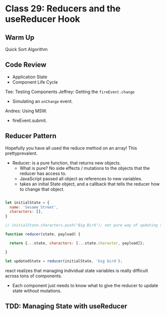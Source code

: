 # Class 29: Reducers and the useReducer Hook

## Warm Up

Quick Sort Algorithm



## Code Review

- Application State
- Component Life Cycle

Tee: Testing Components
Jeffrey: Getting the `fireEvent.change`

- Simulating an `onChange` event.

Andres: Using MSW.

- fireEvent.submit.

## Reducer Pattern

Hopefully you have all used the reduce method on an array!  This prettyprevalent.

- Reducer: is a pure function, that returns new objects.
  - What is pure? No side effects / mutations to the objects that the reducer has access to.
  - JavaScript passed all object as references to new variables.
  - takes an initial State object, and a callback that tells the reducer how to change that object.

```javascript

let initialState = {
  name: 'Sesame Street',
  characters: [],
}

// initialState.characters.push('Big Bird'); not pure way of updating something in js

function reducer(state, payload) {

  return {...state, characters: [...state.character, payload]};

}

let updatedState = reducer(initialState, 'big bird');

```

react realizes that managing individual state variables is really difficult across tons of components.

- Each component just needs to know what to give the reducer to update state without mutations.

## TDD: Managing State with useReducer
